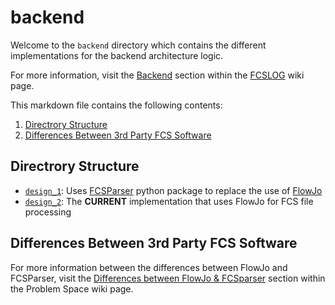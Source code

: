 # backend

Welcome to the ```backend``` directory which contains the different implementations for the backend architecture logic. 

For more information, visit the [Backend](https://github.com/WEHI-ResearchComputing/Genomics-Metadata-Multiplexing/wiki/FCSLOG#backend) section within the [FCSLOG](https://github.com/WEHI-ResearchComputing/Genomics-Metadata-Multiplexing/wiki/FCSLOG) wiki page.

This markdown file contains the following contents:
1. [Directrory Structure](#directrory-structure)
2. [Differences Between 3rd Party FCS Software](#differences-between-3rd-party-fcs-software)

## Directrory Structure
- [```design_1```](./design_1/): Uses [FCSParser](https://pypi.org/project/fcsparser/) python package to replace the use of [FlowJo](https://www.flowjo.com/)
- [```design_2```](./design_2/): The **CURRENT** implementation that uses FlowJo for FCS file processing

## Differences Between 3rd Party FCS Software
For more information between the differences between FlowJo and FCSParser, visit the [Differences between FlowJo & FCSparser](https://github.com/WEHI-ResearchComputing/Genomics-Metadata-Multiplexing/wiki/FCSLOG#differences-between-flowjo--fcsparser) section within the Problem Space wiki page.
